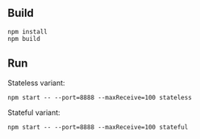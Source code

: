 ## Build

```
npm install
npm build
```

## Run

Stateless variant:

```
npm start -- --port=8888 --maxReceive=100 stateless
```

Stateful variant:

```
npm start -- --port=8888 --maxReceive=100 stateful
```